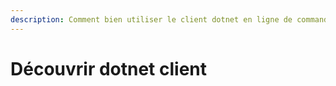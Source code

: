 ```yaml
---
description: Comment bien utiliser le client dotnet en ligne de commande
---
```


# Découvrir dotnet client

